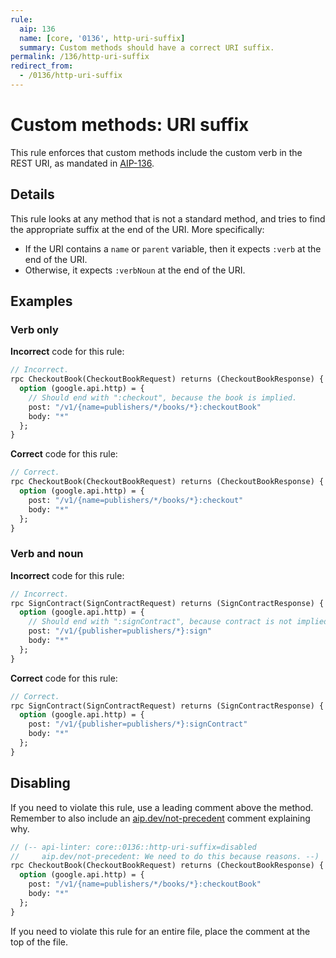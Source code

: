 ```yaml
---
rule:
  aip: 136
  name: [core, '0136', http-uri-suffix]
  summary: Custom methods should have a correct URI suffix.
permalink: /136/http-uri-suffix
redirect_from:
  - /0136/http-uri-suffix
---
```


# Custom methods: URI suffix

This rule enforces that custom methods include the custom verb in the REST URI,
as mandated in [AIP-136][].

## Details

This rule looks at any method that is not a standard method, and tries to find
the appropriate suffix at the end of the URI. More specifically:

- If the URI contains a `name` or `parent` variable, then it expects `:verb` at
  the end of the URI.
- Otherwise, it expects `:verbNoun` at the end of the URI.

## Examples

### Verb only

**Incorrect** code for this rule:

```proto
// Incorrect.
rpc CheckoutBook(CheckoutBookRequest) returns (CheckoutBookResponse) {
  option (google.api.http) = {
    // Should end with ":checkout", because the book is implied.
    post: "/v1/{name=publishers/*/books/*}:checkoutBook"
    body: "*"
  };
}
```

**Correct** code for this rule:

```proto
// Correct.
rpc CheckoutBook(CheckoutBookRequest) returns (CheckoutBookResponse) {
  option (google.api.http) = {
    post: "/v1/{name=publishers/*/books/*}:checkout"
    body: "*"
  };
}
```

### Verb and noun

**Incorrect** code for this rule:

```proto
// Incorrect.
rpc SignContract(SignContractRequest) returns (SignContractResponse) {
  option (google.api.http) = {
    // Should end with ":signContract", because contract is not implied.
    post: "/v1/{publisher=publishers/*}:sign"
    body: "*"
  };
}
```

**Correct** code for this rule:

```proto
// Correct.
rpc SignContract(SignContractRequest) returns (SignContractResponse) {
  option (google.api.http) = {
    post: "/v1/{publisher=publishers/*}:signContract"
    body: "*"
  };
}
```

## Disabling

If you need to violate this rule, use a leading comment above the method.
Remember to also include an [aip.dev/not-precedent][] comment explaining why.

```proto
// (-- api-linter: core::0136::http-uri-suffix=disabled
//     aip.dev/not-precedent: We need to do this because reasons. --)
rpc CheckoutBook(CheckoutBookRequest) returns (CheckoutBookResponse) {
  option (google.api.http) = {
    post: "/v1/{name=publishers/*/books/*}:checkoutBook"
    body: "*"
  };
}
```

If you need to violate this rule for an entire file, place the comment at the
top of the file.

[aip-136]: https://aip.dev/136
[aip.dev/not-precedent]: https://aip.dev/not-precedent
